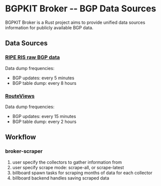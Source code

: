 # BGPKIT Broker -- BGP Data Sources

BGPKIT Broker is a Rust project aims to provide unified data sources information for 
publicly available BGP data.

## Data Sources

### [RIPE RIS raw BGP data](https://www.ripe.net/analyse/internet-measurements/routing-information-service-ris/ris-raw-data)

Data dump frequencies:
- BGP updates: every 5 minutes
- BGP table dump: every 8 hours

### [RouteViews](http://archive.routeviews.org)

Data dump frequencies:
- BGP updates: every 15 minutes
- BGP table dump: every 2 hours

## Workflow

### broker-scraper
1. user specify the collectors to gather information from
2. user specify scrape mode: scrape-all, or scrape-latest
3. billboard spawn tasks for scraping months of data for each collector
4. billboard backend handles saving scraped data